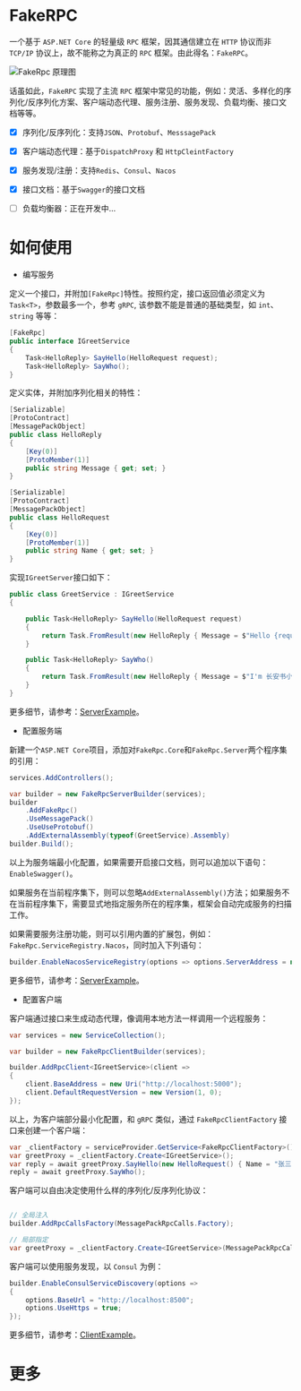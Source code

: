 # FakeRPC

一个基于 `ASP.NET Core` 的轻量级 `RPC` 框架，因其通信建立在 `HTTP` 协议而非 `TCP/IP` 协议上，故不能称之为真正的 `RPC` 框架。由此得名：`FakeRPC`。

![ FakeRpc 原理图](https://raw.fastgit.org/qinyuanpei/FakeRpc/master/src/Screenshots/FakeRpc.png)

话虽如此，`FakeRPC` 实现了主流 `RPC` 框架中常见的功能，例如：灵活、多样化的序列化/反序列化方案、客户端动态代理、服务注册、服务发现、负载均衡、接口文档等等。

* [x] 序列化/反序列化：支持`JSON`、`Protobuf`、`MesssagePack`
* [x] 客户端动态代理：基于`DispatchProxy` 和 `HttpCleintFactory`
* [x] 服务发现/注册：支持`Redis`、`Consul`、`Nacos`
* [x] 接口文档：基于`Swagger`的接口文档
* [ ] 负载均衡器：正在开发中...


# 如何使用

* 编写服务

定义一个接口，并附加`[FakeRpc]`特性。按照约定，接口返回值必须定义为`Task<T>`，参数最多一个，参考 `gRPC`, 该参数不能是普通的基础类型，如 `int`、`string` 等等：

```csharp
[FakeRpc]
public interface IGreetService
{
    Task<HelloReply> SayHello(HelloRequest request);
    Task<HelloReply> SayWho();
}
```

定义实体，并附加序列化相关的特性：

```csharp
[Serializable]
[ProtoContract]
[MessagePackObject]
public class HelloReply
{
    [Key(0)]
    [ProtoMember(1)]
    public string Message { get; set; }
}

[Serializable]
[ProtoContract]
[MessagePackObject]
public class HelloRequest
{
    [Key(0)]
    [ProtoMember(1)]
    public string Name { get; set; }
}
```

实现`IGreetServer`接口如下：

```csharp
public class GreetService : IGreetService
{

    public Task<HelloReply> SayHello(HelloRequest request)
    {
        return Task.FromResult(new HelloReply { Message = $"Hello {request.Name}" });
    }

    public Task<HelloReply> SayWho()
    {
        return Task.FromResult(new HelloReply { Message = $"I'm 长安书小妆" });
    }
}
```

更多细节，请参考：[ServerExample](https://hub.fastgit.org/qinyuanpei/FakeRpc/tree/master/src/Example/FakeRpc.Web)。

* 配置服务端

新建一个`ASP.NET Core`项目，添加对`FakeRpc.Core`和`FakeRpc.Server`两个程序集的引用：

```csharp
services.AddControllers();

var builder = new FakeRpcServerBuilder(services);
builder
    .AddFakeRpc()
    .UseMessagePack()
    .UseUseProtobuf()
    .AddExternalAssembly(typeof(GreetService).Assembly)
builder.Build();
```

以上为服务端最小化配置，如果需要开启接口文档，则可以追加以下语句：`EnableSwagger()`。

如果服务在当前程序集下，则可以忽略`AddExternalAssembly()`方法；如果服务不在当前程序集下，需要显式地指定服务所在的程序集，框架会自动完成服务的扫描工作。

如果需要服务注册功能，则可以引用内置的扩展包，例如：`FakeRpc.ServiceRegistry.Nacos`，同时加入下列语句：

```csharp
builder.EnableNacosServiceRegistry(options => options.ServerAddress = new List<string> { "http://192.168.50.162:8848" });
```

更多细节，请参考：[ServerExample](https://hub.fastgit.org/qinyuanpei/FakeRpc/tree/master/src/Example/FakeRpc.Web)。

* 配置客户端

客户端通过接口来生成动态代理，像调用本地方法一样调用一个远程服务：

```csharp
var services = new ServiceCollection();

var builder = new FakeRpcClientBuilder(services);

builder.AddRpcClient<IGreetService>(client =>
{
    client.BaseAddress = new Uri("http://localhost:5000");
    client.DefaultRequestVersion = new Version(1, 0);
});
```

以上，为客户端部分最小化配置，和 `gRPC` 类似，通过 `FakeRpcClientFactory` 接口来创建一个客户端：

```csharp
var _clientFactory = serviceProvider.GetService<FakeRpcClientFactory>();
var greetProxy = _clientFactory.Create<IGreetService>();
var reply = await greetProxy.SayHello(new HelloRequest() { Name = "张三" });
reply = await greetProxy.SayWho();
```

客户端可以自由决定使用什么样的序列化/反序列化协议：

```csharp

// 全局注入
builder.AddRpcCallsFactory(MessagePackRpcCalls.Factory);

// 局部指定
var greetProxy = _clientFactory.Create<IGreetService>(MessagePackRpcCalls.Factory)
```
客户端可以使用服务发现，以 `Consul` 为例：

```csharp
builder.EnableConsulServiceDiscovery(options =>
{
    options.BaseUrl = "http://localhost:8500";
    options.UseHttps = true;
});
```

更多细节，请参考：[ClientExample](https://hub.fastgit.org/qinyuanpei/FakeRpc/tree/master/src/Example/FakeRpc.Client)。

# 更多


